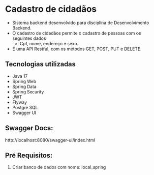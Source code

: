 # Cadastro de cidadãos
* Sistema backend desenvolvido para disciplina de Desenvolvimento Backend.
* O cadastro de cidadãos permite o cadastro de pessoas com os seguintes dados
  * Cpf, nome, endereço e sexo.
* É uma API Restful, com os métodos GET, POST, PUT e DELETE.


## Tecnologias utilizadas
* Java 17
* Spring Web
* Spring Data
* Spring Security
* JWT
* Flyway
* Postgre SQL
* Swagger UI


## Swagger Docs:
http://localhost:8080/swagger-ui/index.html

## Pré Requisitos:
1. Criar banco de dados com nome: local_spring
